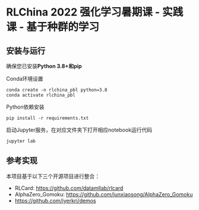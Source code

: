 # RLChina 2022 强化学习暑期课 - 实践课 - 基于种群的学习

## 安装与运行
确保您已安装**Python 3.8+**和**pip**

Conda环境设置
```
conda create -n rlchina_pbl python=3.8
conda activate rlchina_pbl
```

Python依赖安装
```
pip install -r requirements.txt
```

启动Jupyter服务，在对应文件夹下打开相应notebook运行代码
```
jupyter lab
```

## 参考实现
本项目基于以下三个开源项目进行整合：
* RLCard: https://github.com/datamllab/rlcard
* AlphaZero_Gomoku: https://github.com/junxiaosong/AlphaZero_Gomoku
* https://github.com/iyerkri/demos

